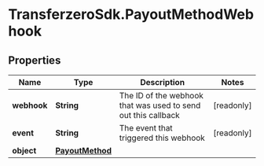# TransferzeroSdk.PayoutMethodWebhook

## Properties

Name | Type | Description | Notes
------------ | ------------- | ------------- | -------------
**webhook** | **String** | The ID of the webhook that was used to send out this callback | [readonly] 
**event** | **String** | The event that triggered this webhook | [readonly] 
**object** | [**PayoutMethod**](PayoutMethod.md) |  | 


